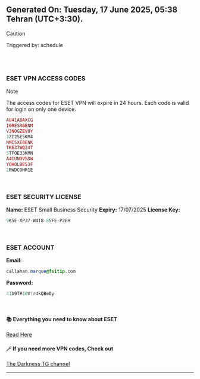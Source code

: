 ## Generated On: Tuesday, 17 June 2025, 05:38 Tehran (UTC+3:30).

> [!CAUTION]
> Triggered by: schedule

<br><br>

### ESET VPN ACCESS CODES

> [!NOTE]
> The access codes for ESET VPN will expire in 24 hours.
> Each code is valid for login on only one device.

```ruby
AU41ABAXCG
I6RESR6BNM
VJNOGZEV0Y
3ZI2SE5KM4
NMISXE8ENK
TK637WQ34T
5TFOE33KMN
A4IUNDVSDW
YOHOLBE53F
2RWDCOHR1E
```

<br>

### ESET SECURITY LICENSE

**Name:** ESET Small Business Security
**Expiry:** 17/07/2025
**License Key:**

```POV-Ray SDL
9K5E-XP37-W4T8-8SFE-P2EH
```

<br>

### ESET ACCOUNT

**Email:**

```CSS
callahan.marque@fsitip.com
```

**Password:**

```POV-Ray SDL
41b9T#10V!r4kQBeDy
```

<br>

#### 📚 Everything you need to know about ESET

[Read Here](https://t.me/F_NiREvil/2113)

#### 🪄 If you need more VPN codes, Check out

[The Darkness TG channel](https://t.me/Eset_key_trial)

---

<br><br>

